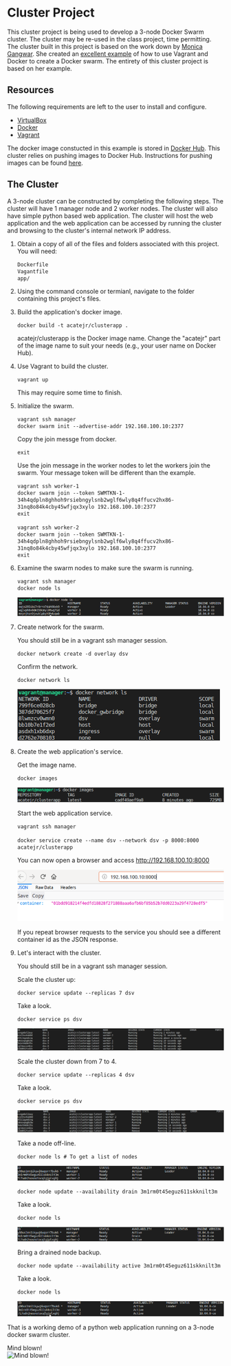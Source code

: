 # Cluster Project

This cluster project is being used to develop a 3-node Docker Swarm cluster.  The cluster may be re-used in the class project, time permitting.  The cluster 
built in this project is based on the work down by [Monica Gangwar](https://github.com/monicagangwar).  She created an [excellent example](https://github.com/monicagangwar/docker-swarm-vagrant) of how to use Vagrant and Docker to create a Docker swarm.  The entirety of this cluster project is based 
on her example.

## Resources

The following requirements are left to the user to install and configure.  
* [VirtualBox](https://www.virtualbox.org/)  
* [Docker](https://www.docker.com)  
* [Vagrant](https://www.vagrantup.com/)  

The docker image constucted in this example is stored in [Docker Hub](https://hub.docker.com/).  This cluster relies on pushing images to Docker Hub.  Instructions for pushing images can be found [here](https://docs.docker.com/docker-cloud/builds/push-images/).  

## The Cluster
A 3-node cluster can be constructed by completing the following steps.  The cluster will have 1 manager node and 2 worker nodes.  The cluster will also have  simple 
python based web application.  The cluster will host the web application and the web application can be accessed by running the cluster and browsing to the cluster's 
internal network IP address.

1. Obtain a copy of all of the files and folders associated with this project.  You will need:  

    ```
    Dockerfile  
    Vagantfile  
    app/  
    ```

1. Using the command console or termianl, navigate to the folder containing this project's files.

2. Build the application's docker image.  

    ```
    docker build -t acatejr/clusterapp .
    ```  
    acatejr/clusterapp is the Docker image name.  Change the "acatejr" part of the image name to suit your needs (e.g., your user name on Docker Hub).

3. Use Vagrant to build the cluster.  

    ```
    vagrant up
    ```
    This may require some time to finish.  

5. Initialize the swarm.  

    ```
    vagrant ssh manager
    docker swarm init --advertise-addr 192.168.100.10:2377
    ```
    
    Copy the join messge from docker.  

    ```
    exit
    ```  
    
    Use the join message in the worker nodes to let the workers join the swarm.  Your message token will be different than the example.  

    ```
    vagrant ssh worker-1
    docker swarm join --token SWMTKN-1-34h4qdpln8ghhoh9rsiebngylsnb2wglf6wly8q4ffucv2hx86-31nq8o84k4cby45wfjqx3xylo 192.168.100.10:2377
    exit

    vagrant ssh worker-2
    docker swarm join --token SWMTKN-1-34h4qdpln8ghhoh9rsiebngylsnb2wglf6wly8q4ffucv2hx86-31nq8o84k4cby45wfjqx3xylo 192.168.100.10:2377
    exit
    ```  

6. Examine the swarm nodes to make sure the swarm is running.  

    ```
    vagrant ssh manager
    docker node ls
    ```  

    ![swarm1](./swarm1.png)

7. Create network for the swarm.  

    You should still be in a vagrant ssh manager session.  

    ```
    docker network create -d overlay dsv
    ```  
    
    Confirm the network.  

    ```
    docker network ls  
    ```  

    ![confirm_net](./confirm_net_1.png)

8. Create the web application's service.  

    Get the image name.  
    ```
    docker images
    ```  
    ![image_list](./image_list.png)

    Start the web application service.  

    ```
    vagrant ssh manager

    docker service create --name dsv --network dsv -p 8000:8000 acatejr/clusterapp
    ```  

    You can now open a browser and access http://192.168.100.10:8000  

    ![browser](./browser.png)

    If you repeat browser requests to the service you should see a different container id as the JSON response.  
    
9. Let's interact with the cluster.  

    You should still be in a vagrant ssh manager session.  
    
    Scale the cluster up:

    ```
    docker service update --replicas 7 dsv

    ```  
    Take a look.  
    ```
    docker service ps dsv
    ```  
    ![cluster_scaled_up](./cluster_scaled_up.png)  

    Scale the cluster down from 7 to 4.  

    ```
    docker service update --replicas 4 dsv    
    ```  
    Take a look.  
    
    ```
    docker service ps dsv
    ```  
    ![cluster_scaled_down](./cluster_scaled_down.png)  
    
    Take a node off-line.  

    ```
    docker node ls # To get a list of nodes
    ```  
    ![node_list](./node_list.png)

    ```
    docker node update --availability drain 3m1rm0t45eguz611skknilt3m
    ```  

    Take a look.  

    ```
    docker node ls
    ```  
    ![node_list_drained](./node_list_drained.png)

    Bring a drained node backup.  

    ```
    docker node update --availability active 3m1rm0t45eguz611skknilt3m
    ```  

    Take a look.  

    ```
    docker node ls
    ```  
    ![node_list_active](./node_list_active.png)

That is a working demo of a python web application running on a 3-node docker swarm cluster.  

Mind blown!  
![Mind blown!](./mind.gif)  
